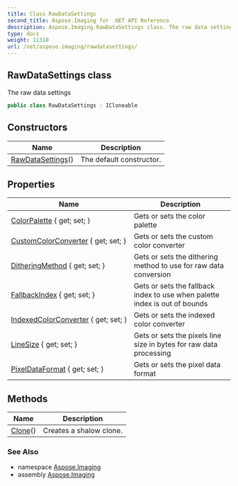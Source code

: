 ```yaml
---
title: Class RawDataSettings
second_title: Aspose.Imaging for .NET API Reference
description: Aspose.Imaging.RawDataSettings class. The raw data settings
type: docs
weight: 11310
url: /net/aspose.imaging/rawdatasettings/
---
```

## RawDataSettings class

The raw data settings

```csharp
public class RawDataSettings : ICloneable
```

## Constructors

| Name | Description |
| --- | --- |
| [RawDataSettings](rawdatasettings/)() | The default constructor. |

## Properties

| Name | Description |
| --- | --- |
| [ColorPalette](../../aspose.imaging/rawdatasettings/colorpalette/) { get; set; } | Gets or sets the color palette |
| [CustomColorConverter](../../aspose.imaging/rawdatasettings/customcolorconverter/) { get; set; } | Gets or sets the custom color converter |
| [DitheringMethod](../../aspose.imaging/rawdatasettings/ditheringmethod/) { get; set; } | Gets or sets the dithering method to use for raw data conversion |
| [FallbackIndex](../../aspose.imaging/rawdatasettings/fallbackindex/) { get; set; } | Gets or sets the fallback index to use when palette index is out of bounds |
| [IndexedColorConverter](../../aspose.imaging/rawdatasettings/indexedcolorconverter/) { get; set; } | Gets or sets the indexed color converter |
| [LineSize](../../aspose.imaging/rawdatasettings/linesize/) { get; set; } | Gets or sets the pixels line size in bytes for raw data processing |
| [PixelDataFormat](../../aspose.imaging/rawdatasettings/pixeldataformat/) { get; set; } | Gets or sets the pixel data format |

## Methods

| Name | Description |
| --- | --- |
| [Clone](../../aspose.imaging/rawdatasettings/clone/)() | Creates a shalow clone. |

### See Also

* namespace [Aspose.Imaging](../../aspose.imaging/)
* assembly [Aspose.Imaging](../../)


